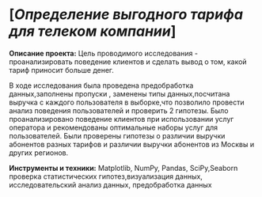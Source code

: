 #  [*Определение выгодного тарифа для телеком компании*]
**Описание проекта:**
Цель проводимого исследования - проанализировать поведение клиентов и сделать вывод о том, какой тариф приносит больше денег.

В ходе исследования была проведена предобработка данных,заполнены пропуски , заменены типы данных,посчитана выручка с каждого пользователя в выборке,что позволило провести анализ поведения пользователей и проверить 2 гипотезы.
Было проанализировано поведение клиентов при использовании услуг оператора и рекомендованы оптимальные наборы услуг для пользователей.
Были проверены гипотезы о различии выручки абонентов разных тарифов и
различии выручки абонентов из Москвы и других регионов.

**Инструменты и техники:**
Matplotlib, NumPy, Pandas, SciPy,Seaborn проверка статистических гипотез,визуализация данных, исследовательский анализ данных, предобработка данных 




